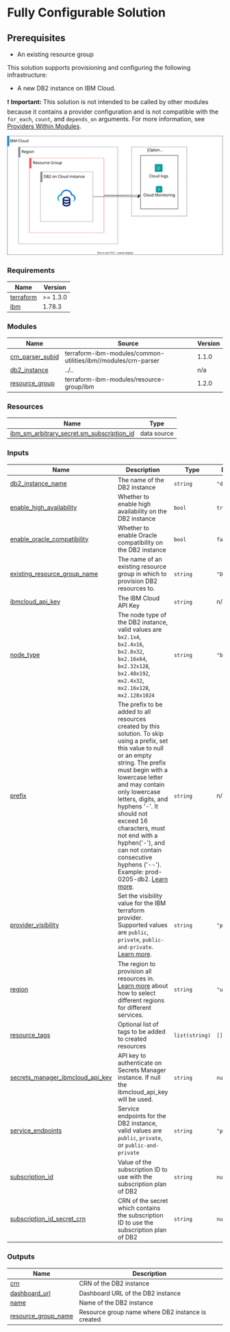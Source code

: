 # Fully Configurable Solution

## Prerequisites
- An existing resource group

This solution supports provisioning and configuring the following infrastructure:
- A new DB2 instance on IBM Cloud.

:exclamation: **Important:** This solution is not intended to be called by other modules because it contains a provider configuration and is not compatible with the `for_each`, `count`, and `depends_on` arguments. For more information, see [Providers Within Modules](https://developer.hashicorp.com/terraform/language/modules/develop/providers).

![db2-deployable-architecture](../../reference-architectures/deployable-architecture-db2cloud.svg)

<!-- Below content is automatically populated via pre-commit hook -->
<!-- BEGINNING OF PRE-COMMIT-TERRAFORM DOCS HOOK -->
### Requirements

| Name | Version |
|------|---------|
| <a name="requirement_terraform"></a> [terraform](#requirement\_terraform) | >= 1.3.0 |
| <a name="requirement_ibm"></a> [ibm](#requirement\_ibm) | 1.78.3 |

### Modules

| Name | Source | Version |
|------|--------|---------|
| <a name="module_crn_parser_subid"></a> [crn\_parser\_subid](#module\_crn\_parser\_subid) | terraform-ibm-modules/common-utilities/ibm//modules/crn-parser | 1.1.0 |
| <a name="module_db2_instance"></a> [db2\_instance](#module\_db2\_instance) | ../.. | n/a |
| <a name="module_resource_group"></a> [resource\_group](#module\_resource\_group) | terraform-ibm-modules/resource-group/ibm | 1.2.0 |

### Resources

| Name | Type |
|------|------|
| [ibm_sm_arbitrary_secret.sm_subscription_id](https://registry.terraform.io/providers/IBM-Cloud/ibm/1.78.3/docs/data-sources/sm_arbitrary_secret) | data source |

### Inputs

| Name | Description | Type | Default | Required |
|------|-------------|------|---------|:--------:|
| <a name="input_db2_instance_name"></a> [db2\_instance\_name](#input\_db2\_instance\_name) | The name of the DB2 instance | `string` | `"db2"` | no |
| <a name="input_enable_high_availability"></a> [enable\_high\_availability](#input\_enable\_high\_availability) | Whether to enable high availability on the DB2 instance | `bool` | `true` | no |
| <a name="input_enable_oracle_compatibility"></a> [enable\_oracle\_compatibility](#input\_enable\_oracle\_compatibility) | Whether to enable Oracle compatibility on the DB2 instance | `bool` | `false` | no |
| <a name="input_existing_resource_group_name"></a> [existing\_resource\_group\_name](#input\_existing\_resource\_group\_name) | The name of an existing resource group in which to provision DB2 resources to. | `string` | `"Default"` | no |
| <a name="input_ibmcloud_api_key"></a> [ibmcloud\_api\_key](#input\_ibmcloud\_api\_key) | The IBM Cloud API Key | `string` | n/a | yes |
| <a name="input_node_type"></a> [node\_type](#input\_node\_type) | The node type of the DB2 instance, valid values are `bx2.1x4`, `bx2.4x16`, `bx2.8x32`, `bx2.16x64`, `bx2.32x128`, `bx2.48x192`, `mx2.4x32`, `mx2.16x128`, `mx2.128x1024` | `string` | `"bx2.4x16"` | no |
| <a name="input_prefix"></a> [prefix](#input\_prefix) | The prefix to be added to all resources created by this solution. To skip using a prefix, set this value to null or an empty string. The prefix must begin with a lowercase letter and may contain only lowercase letters, digits, and hyphens '-'. It should not exceed 16 characters, must not end with a hyphen('-'), and can not contain consecutive hyphens ('--'). Example: prod-0205-db2. [Learn more](https://terraform-ibm-modules.github.io/documentation/#/prefix.md). | `string` | n/a | yes |
| <a name="input_provider_visibility"></a> [provider\_visibility](#input\_provider\_visibility) | Set the visibility value for the IBM terraform provider. Supported values are `public`, `private`, `public-and-private`. [Learn more](https://registry.terraform.io/providers/IBM-Cloud/ibm/latest/docs/guides/custom-service-endpoints). | `string` | `"private"` | no |
| <a name="input_region"></a> [region](#input\_region) | The region to provision all resources in. [Learn more](https://terraform-ibm-modules.github.io/documentation/#/region) about how to select different regions for different services. | `string` | `"us-east"` | no |
| <a name="input_resource_tags"></a> [resource\_tags](#input\_resource\_tags) | Optional list of tags to be added to created resources | `list(string)` | `[]` | no |
| <a name="input_secrets_manager_ibmcloud_api_key"></a> [secrets\_manager\_ibmcloud\_api\_key](#input\_secrets\_manager\_ibmcloud\_api\_key) | API key to authenticate on Secrets Manager instance. If null the ibmcloud\_api\_key will be used. | `string` | `null` | no |
| <a name="input_service_endpoints"></a> [service\_endpoints](#input\_service\_endpoints) | Service endpoints for the DB2 instance, valid values are `public`, `private`, or `public-and-private` | `string` | `"private"` | no |
| <a name="input_subscription_id"></a> [subscription\_id](#input\_subscription\_id) | Value of the subscription ID to use with the subscription plan of DB2 | `string` | `null` | no |
| <a name="input_subscription_id_secret_crn"></a> [subscription\_id\_secret\_crn](#input\_subscription\_id\_secret\_crn) | CRN of the secret which contains the subscription ID to use the subscription plan of DB2 | `string` | `null` | no |

### Outputs

| Name | Description |
|------|-------------|
| <a name="output_crn"></a> [crn](#output\_crn) | CRN of the DB2 instance |
| <a name="output_dashboard_url"></a> [dashboard\_url](#output\_dashboard\_url) | Dashboard URL of the DB2 instance |
| <a name="output_name"></a> [name](#output\_name) | Name of the DB2 instance |
| <a name="output_resource_group_name"></a> [resource\_group\_name](#output\_resource\_group\_name) | Resource group name where DB2 instance is created |
<!-- END OF PRE-COMMIT-TERRAFORM DOCS HOOK -->
